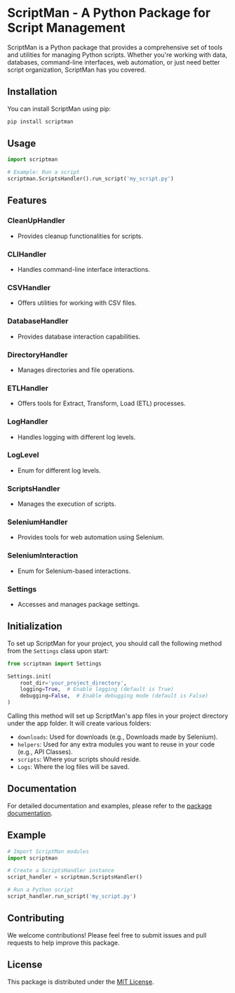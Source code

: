 # ScriptMan - A Python Package for Script Management

ScriptMan is a Python package that provides a comprehensive set of tools and utilities for managing Python scripts. Whether you're working with data, databases, command-line interfaces, web automation, or just need better script organization, ScriptMan has you covered.

## Installation

You can install ScriptMan using pip:

```bash
pip install scriptman
```

## Usage

```python
import scriptman

# Example: Run a script
scriptman.ScriptsHandler().run_script('my_script.py')
```

## Features

### CleanUpHandler

- Provides cleanup functionalities for scripts.

### CLIHandler

- Handles command-line interface interactions.

### CSVHandler

- Offers utilities for working with CSV files.

### DatabaseHandler

- Provides database interaction capabilities.

### DirectoryHandler

- Manages directories and file operations.

### ETLHandler

- Offers tools for Extract, Transform, Load (ETL) processes.

### LogHandler

- Handles logging with different log levels.

### LogLevel

- Enum for different log levels.

### ScriptsHandler

- Manages the execution of scripts.

### SeleniumHandler

- Provides tools for web automation using Selenium.

### SeleniumInteraction

- Enum for Selenium-based interactions.

### Settings

- Accesses and manages package settings.

## Initialization

To set up ScriptMan for your project, you should call the following method from the `Settings` class upon start:

```python
from scriptman import Settings

Settings.init(
    root_dir='your_project_directory',
    logging=True,  # Enable logging (default is True)
    debugging=False,  # Enable debugging mode (default is False)
)
```

Calling this method will set up ScriptMan's app files in your project directory under the app folder. It will create various folders:

- `downloads`: Used for downloads (e.g., Downloads made by Selenium).
- `helpers`: Used for any extra modules you want to reuse in your code (e.g., API Classes).
- `scripts`: Where your scripts should reside.
- `Logs`: Where the log files will be saved.

## Documentation

For detailed documentation and examples, please refer to the [package documentation](https://github.com/nelsonombuya/scriptman/blob/main/docs/README.md).

## Example

```python
# Import ScriptMan modules
import scriptman

# Create a ScriptsHandler instance
script_handler = scriptman.ScriptsHandler()

# Run a Python script
script_handler.run_script('my_script.py')
```

## Contributing

We welcome contributions! Please feel free to submit issues and pull requests to help improve this package.

## License

This package is distributed under the [MIT License](https://opensource.org/licenses/MIT).

